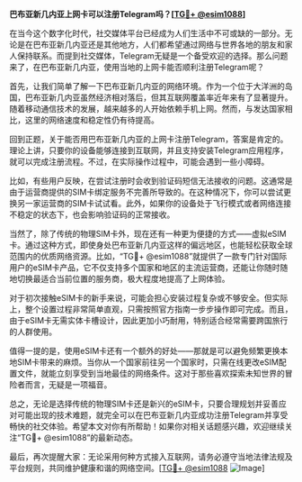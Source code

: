 **巴布亚新几内亚上网卡可以注册Telegram吗？[[TG💪+ @esim1088](https://t.me/s/esim1088)]**

在当今这个数字化时代，社交媒体平台已经成为人们生活中不可或缺的一部分。无论是在巴布亚新几内亚还是其他地方，人们都希望通过网络与世界各地的朋友和家人保持联系。而提到社交媒体，Telegram无疑是一个备受欢迎的选择。那么问题来了，在巴布亚新几内亚，使用当地的上网卡能否顺利注册Telegram呢？

首先，让我们简单了解一下巴布亚新几内亚的网络环境。作为一个位于大洋洲的岛国，巴布亚新几内亚虽然经济相对落后，但其互联网覆盖率近年来有了显著提升。随着移动通信技术的发展，越来越多的人开始依赖手机上网。然而，与发达国家相比，这里的网络速度和稳定性仍有待提高。

回到正题，关于能否用巴布亚新几内亚的上网卡注册Telegram，答案是肯定的。理论上讲，只要你的设备能够连接到互联网，并且支持安装Telegram应用程序，就可以完成注册流程。不过，在实际操作过程中，可能会遇到一些小障碍。

比如，有些用户反映，在尝试注册时会收到验证码短信无法接收的问题。这通常是由于运营商提供的SIM卡绑定服务不完善所导致的。在这种情况下，你可以尝试更换另一家运营商的SIM卡试试看。此外，如果你的设备处于飞行模式或者网络连接不稳定的状态下，也会影响验证码的正常接收。

当然了，除了传统的物理SIM卡外，现在还有一种更为便捷的方式——虚拟eSIM卡。通过这种方式，即使身处巴布亚新几内亚这样的偏远地区，也能轻松获取全球范围内的优质网络资源。比如，“TG💪+ @esim1088”就提供了一款专门针对国际用户的eSIM卡产品，它不仅支持多个国家和地区的主流运营商，还能让你随时随地切换最适合当前位置的服务商，极大程度地提高了上网体验。

对于初次接触eSIM卡的新手来说，可能会担心安装过程复杂或不够安全。但实际上，整个设置过程非常简单直观，只需按照官方指南一步步操作即可完成。而且，由于eSIM卡无需实体卡槽设计，因此更加小巧耐用，特别适合经常需要跨国旅行的人群使用。

值得一提的是，使用eSIM卡还有一个额外的好处——那就是可以避免频繁更换本地SIM卡带来的麻烦。当你从一个国家前往另一个国家时，只需在线更改eSIM配置文件，就能立刻享受到当地最佳的网络条件。这对于那些喜欢探索未知世界的冒险者而言，无疑是一项福音。

总之，无论是选择传统的物理SIM卡还是新兴的eSIM卡，只要合理规划并妥善应对可能出现的技术难题，就完全可以在巴布亚新几内亚成功注册Telegram并享受畅快的社交体验。希望本文对你有所帮助！如果你对相关话题感兴趣，欢迎继续关注“TG💪+ @esim1088”的最新动态。

最后，再次提醒大家：无论采用何种方式接入互联网，请务必遵守当地法律法规及平台规则，共同维护健康和谐的网络空间。[[TG💪+ @esim1088](https://t.me/s/esim1088) ![Image](https://i.postimg.cc/4NQfJmqS/Snipaste-2025-05-13-00-14-12.png)]
